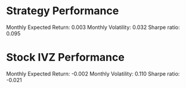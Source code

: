 # Strategy Performance
Monthly Expected Return: 0.003
Monthly Volatility: 0.032
Sharpe ratio: 0.095
# Stock IVZ Performance
Monthly Expected Return: -0.002
Monthly Volatility: 0.110
Sharpe ratio: -0.021
